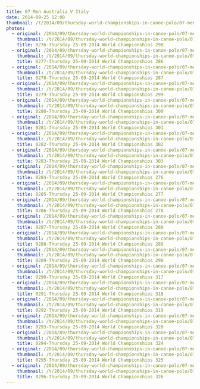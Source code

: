 ```yaml
---
title: 07 Men Australia V Italy
date: 2014-09-25 12:00
thumbnail: /t/2014/09/thursday-world-championships-in-canoe-polo/07-men-australia-v-italy/0276-thursday-25-09-2014-world-championshios-298.jpg
photos:
  - original: /2014/09/thursday-world-championships-in-canoe-polo/07-men-australia-v-italy/0276-thursday-25-09-2014-world-championshios-298.jpg
    thumbnail: /t/2014/09/thursday-world-championships-in-canoe-polo/07-men-australia-v-italy/0276-thursday-25-09-2014-world-championshios-298.jpg
    title: 0276-Thursday 25-09-2014 World Championshios 298
  - original: /2014/09/thursday-world-championships-in-canoe-polo/07-men-australia-v-italy/0277-thursday-25-09-2014-world-championshios-286.jpg
    thumbnail: /t/2014/09/thursday-world-championships-in-canoe-polo/07-men-australia-v-italy/0277-thursday-25-09-2014-world-championshios-286.jpg
    title: 0277-Thursday 25-09-2014 World Championshios 286
  - original: /2014/09/thursday-world-championships-in-canoe-polo/07-men-australia-v-italy/0278-thursday-25-09-2014-world-championshios-287.jpg
    thumbnail: /t/2014/09/thursday-world-championships-in-canoe-polo/07-men-australia-v-italy/0278-thursday-25-09-2014-world-championshios-287.jpg
    title: 0278-Thursday 25-09-2014 World Championshios 287
  - original: /2014/09/thursday-world-championships-in-canoe-polo/07-men-australia-v-italy/0279-thursday-25-09-2014-world-championshios-299.jpg
    thumbnail: /t/2014/09/thursday-world-championships-in-canoe-polo/07-men-australia-v-italy/0279-thursday-25-09-2014-world-championshios-299.jpg
    title: 0279-Thursday 25-09-2014 World Championshios 299
  - original: /2014/09/thursday-world-championships-in-canoe-polo/07-men-australia-v-italy/0280-thursday-25-09-2014-world-championshios-300.jpg
    thumbnail: /t/2014/09/thursday-world-championships-in-canoe-polo/07-men-australia-v-italy/0280-thursday-25-09-2014-world-championshios-300.jpg
    title: 0280-Thursday 25-09-2014 World Championshios 300
  - original: /2014/09/thursday-world-championships-in-canoe-polo/07-men-australia-v-italy/0281-thursday-25-09-2014-world-championshios-301.jpg
    thumbnail: /t/2014/09/thursday-world-championships-in-canoe-polo/07-men-australia-v-italy/0281-thursday-25-09-2014-world-championshios-301.jpg
    title: 0281-Thursday 25-09-2014 World Championshios 301
  - original: /2014/09/thursday-world-championships-in-canoe-polo/07-men-australia-v-italy/0282-thursday-25-09-2014-world-championshios-302.jpg
    thumbnail: /t/2014/09/thursday-world-championships-in-canoe-polo/07-men-australia-v-italy/0282-thursday-25-09-2014-world-championshios-302.jpg
    title: 0282-Thursday 25-09-2014 World Championshios 302
  - original: /2014/09/thursday-world-championships-in-canoe-polo/07-men-australia-v-italy/0283-thursday-25-09-2014-world-championshios-303.jpg
    thumbnail: /t/2014/09/thursday-world-championships-in-canoe-polo/07-men-australia-v-italy/0283-thursday-25-09-2014-world-championshios-303.jpg
    title: 0283-Thursday 25-09-2014 World Championshios 303
  - original: /2014/09/thursday-world-championships-in-canoe-polo/07-men-australia-v-italy/0284-thursday-25-09-2014-world-championshios-276.jpg
    thumbnail: /t/2014/09/thursday-world-championships-in-canoe-polo/07-men-australia-v-italy/0284-thursday-25-09-2014-world-championshios-276.jpg
    title: 0284-Thursday 25-09-2014 World Championshios 276
  - original: /2014/09/thursday-world-championships-in-canoe-polo/07-men-australia-v-italy/0285-thursday-25-09-2014-world-championshios-277.jpg
    thumbnail: /t/2014/09/thursday-world-championships-in-canoe-polo/07-men-australia-v-italy/0285-thursday-25-09-2014-world-championshios-277.jpg
    title: 0285-Thursday 25-09-2014 World Championshios 277
  - original: /2014/09/thursday-world-championships-in-canoe-polo/07-men-australia-v-italy/0286-thursday-25-09-2014-world-championshios-278.jpg
    thumbnail: /t/2014/09/thursday-world-championships-in-canoe-polo/07-men-australia-v-italy/0286-thursday-25-09-2014-world-championshios-278.jpg
    title: 0286-Thursday 25-09-2014 World Championshios 278
  - original: /2014/09/thursday-world-championships-in-canoe-polo/07-men-australia-v-italy/0287-thursday-25-09-2014-world-championshios-288.jpg
    thumbnail: /t/2014/09/thursday-world-championships-in-canoe-polo/07-men-australia-v-italy/0287-thursday-25-09-2014-world-championshios-288.jpg
    title: 0287-Thursday 25-09-2014 World Championshios 288
  - original: /2014/09/thursday-world-championships-in-canoe-polo/07-men-australia-v-italy/0288-thursday-25-09-2014-world-championshios-289.jpg
    thumbnail: /t/2014/09/thursday-world-championships-in-canoe-polo/07-men-australia-v-italy/0288-thursday-25-09-2014-world-championshios-289.jpg
    title: 0288-Thursday 25-09-2014 World Championshios 289
  - original: /2014/09/thursday-world-championships-in-canoe-polo/07-men-australia-v-italy/0289-thursday-25-09-2014-world-championshios-290.jpg
    thumbnail: /t/2014/09/thursday-world-championships-in-canoe-polo/07-men-australia-v-italy/0289-thursday-25-09-2014-world-championshios-290.jpg
    title: 0289-Thursday 25-09-2014 World Championshios 290
  - original: /2014/09/thursday-world-championships-in-canoe-polo/07-men-australia-v-italy/0290-thursday-25-09-2014-world-championshios-317.jpg
    thumbnail: /t/2014/09/thursday-world-championships-in-canoe-polo/07-men-australia-v-italy/0290-thursday-25-09-2014-world-championshios-317.jpg
    title: 0290-Thursday 25-09-2014 World Championshios 317
  - original: /2014/09/thursday-world-championships-in-canoe-polo/07-men-australia-v-italy/0291-thursday-25-09-2014-world-championshios-318.jpg
    thumbnail: /t/2014/09/thursday-world-championships-in-canoe-polo/07-men-australia-v-italy/0291-thursday-25-09-2014-world-championshios-318.jpg
    title: 0291-Thursday 25-09-2014 World Championshios 318
  - original: /2014/09/thursday-world-championships-in-canoe-polo/07-men-australia-v-italy/0292-thursday-25-09-2014-world-championshios-319.jpg
    thumbnail: /t/2014/09/thursday-world-championships-in-canoe-polo/07-men-australia-v-italy/0292-thursday-25-09-2014-world-championshios-319.jpg
    title: 0292-Thursday 25-09-2014 World Championshios 319
  - original: /2014/09/thursday-world-championships-in-canoe-polo/07-men-australia-v-italy/0293-thursday-25-09-2014-world-championshios-320.jpg
    thumbnail: /t/2014/09/thursday-world-championships-in-canoe-polo/07-men-australia-v-italy/0293-thursday-25-09-2014-world-championshios-320.jpg
    title: 0293-Thursday 25-09-2014 World Championshios 320
  - original: /2014/09/thursday-world-championships-in-canoe-polo/07-men-australia-v-italy/0294-thursday-25-09-2014-world-championshios-324.jpg
    thumbnail: /t/2014/09/thursday-world-championships-in-canoe-polo/07-men-australia-v-italy/0294-thursday-25-09-2014-world-championshios-324.jpg
    title: 0294-Thursday 25-09-2014 World Championshios 324
  - original: /2014/09/thursday-world-championships-in-canoe-polo/07-men-australia-v-italy/0295-thursday-25-09-2014-world-championshios-325.jpg
    thumbnail: /t/2014/09/thursday-world-championships-in-canoe-polo/07-men-australia-v-italy/0295-thursday-25-09-2014-world-championshios-325.jpg
    title: 0295-Thursday 25-09-2014 World Championshios 325
  - original: /2014/09/thursday-world-championships-in-canoe-polo/07-men-australia-v-italy/0296-thursday-25-09-2014-world-championshios-326.jpg
    thumbnail: /t/2014/09/thursday-world-championships-in-canoe-polo/07-men-australia-v-italy/0296-thursday-25-09-2014-world-championshios-326.jpg
    title: 0296-Thursday 25-09-2014 World Championshios 326
---
```

